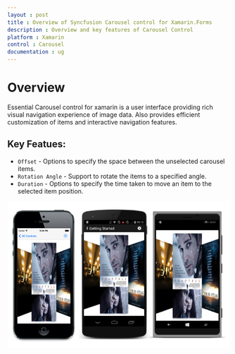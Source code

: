 ```yaml
---
layout : post
title : Overview of Syncfusion Carousel control for Xamarin.Forms
description : Overview and key features of Carousel Control
platform : Xamarin
control : Carousel
documentation : ug
---
```


# Overview

Essential Carousel control for xamarin is a user interface providing rich visual navigation experience of image data. Also provides efficient customization of items and interactive navigation features. 

## Key Featues:

* `Offset` - Options to specify the space between the unselected carousel items.
* `Rotation Angle` - Support to rotate the items to a specified angle.
* `Duration` - Options to specify the time taken to move an item to the selected item position.

![](images/overview.png)
